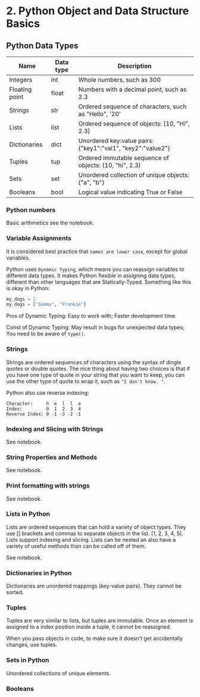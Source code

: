 # 2. Python Object and Data Structure Basics

## Python Data Types
| Name | Data type | Description |
| ----------- | ----------- | ----------- |
| Integers | int | Whole numbers, such as 300 |
| Floating point | float | Numbers with a decimal point, such as 2.3 |
| Strings | str | Ordered sequence of characters, such as "Hello", '20' |
| Lists | list | Ordered sequence of objects: [10, "Hi", 2.3] |
| Dictionaries | dict | Unordered key:value pairs: {"key1":"val1", "key2":"value2"} |
| Tuples | tup | Ordered immutable sequence of objects: (10, "hi", 2.3) |
| Sets | set | Unordered collection of unique objects: {"a", "b"} |
| Booleans | bool | Logical value indicating True or False |

### Python numbers
Basic arithmetics see the notebook. 

### Variable Assignments
It is considered best practice that `names are lower case`, except for global variables. 

Python uses `Dynamic Typing`, which means you can reassign variables to different data types. It makes Python flexible in assigning data types, different than other languages that are Statically-Typed. Something like this is okay in Python:
```python
my_dogs = 2
my_dogs = ["Sammy", "Frankie"]
```

Pros of Dynamic Typing: Easy to work with; Faster development time.

Const of Dynamic Typing: May result in bugs for unexpected data types; You need to be aware of `type()`. 

### Strings
Strings are ordered sequences of characters using the syntax of dingle quotes or double quotes. The nice thing about having two choices is that if you have one type of quote in your string that you want to keep, you can use the other type of quote to wrap it, such as `"I don't know. "`. 

Python also use reverse indexing: 
```
Character:     h  e  l  l  o
Index:         0  1  2  3  4
Reverse Index: 0 -1 -3 -2 -1
```

### Indexing and Slicing with Strings
See notebook. 

### String Properties and Methods
See notebook. 

### Print formatting with strings
See notebook. 

### Lists in Python
Lists are ordered sequences that can hold a variety of object types. They use [] brackets and commas to separate objects in the list. [1, 2, 3, 4, 5]. Lists support indexing and slicing. Lists can be nested an also have a variety of useful methods than can be called off of them. 

See notebook. 

### Dictionaries in Python
Dictionaries are unordered mappings (key-value pairs). They cannot be sorted. 

### Tuples
Tuples are very similar to lists, but tuples are immutable. Once an element is assigned to a index position inside a tuple, it cannot be reassigned. 

When you pass objects in code, to make sure it doesn't get accidentally changes, use tuples. 

### Sets in Python
Unordered collections of unique elements. 

### Booleans









